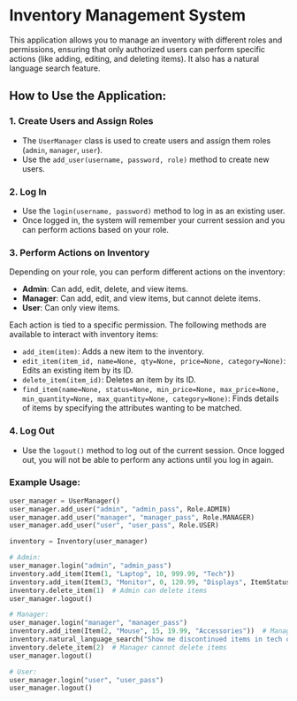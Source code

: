 # Inventory Management System

This application allows you to manage an inventory with different roles and permissions, ensuring that only authorized users can perform specific actions (like adding, editing, and deleting items). It also has a natural language search feature.

## How to Use the Application:

### 1. **Create Users and Assign Roles**
   - The `UserManager` class is used to create users and assign them roles (`admin`, `manager`, `user`).
   - Use the `add_user(username, password, role)` method to create new users.

### 2. **Log In**
   - Use the `login(username, password)` method to log in as an existing user.
   - Once logged in, the system will remember your current session and you can perform actions based on your role.

### 3. **Perform Actions on Inventory**
   Depending on your role, you can perform different actions on the inventory:
   
   - **Admin**: Can add, edit, delete, and view items.
   - **Manager**: Can add, edit, and view items, but cannot delete items.
   - **User**: Can only view items.

   Each action is tied to a specific permission. The following methods are available to interact with inventory items:

   - `add_item(item)`: Adds a new item to the inventory.
   - `edit_item(item_id, name=None, qty=None, price=None, category=None)`: Edits an existing item by its ID.
   - `delete_item(item_id)`: Deletes an item by its ID.
   - `find_item(name=None, status=None, min_price=None, max_price=None, min_quantity=None, max_quantity=None, category=None)`: Finds details of items by specifying the attributes wanting to be matched.

### 4. **Log Out**
   - Use the `logout()` method to log out of the current session. Once logged out, you will not be able to perform any actions until you log in again.

### Example Usage:

```python
user_manager = UserManager()
user_manager.add_user("admin", "admin_pass", Role.ADMIN)
user_manager.add_user("manager", "manager_pass", Role.MANAGER)
user_manager.add_user("user", "user_pass", Role.USER)

inventory = Inventory(user_manager)

# Admin:
user_manager.login("admin", "admin_pass")
inventory.add_item(Item(1, "Laptop", 10, 999.99, "Tech"))  
inventory.add_item(Item(3, "Monitor", 0, 120.99, "Displays", ItemStatus.DISCONTINUED))
inventory.delete_item(1)  # Admin can delete items
user_manager.logout()

# Manager:
user_manager.login("manager", "manager_pass")
inventory.add_item(Item(2, "Mouse", 15, 19.99, "Accessories"))  # Manager can add items
inventory.natural_language_search("Show me discontinued items in tech category")
inventory.delete_item(2)  # Manager cannot delete items
user_manager.logout()

# User:
user_manager.login("user", "user_pass")
user_manager.logout()
